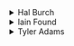 <details>
<summary>
Hal Burch
</summary>

This is probably the easiest problem in the entire set of lessons. An 'ad hoc' problem, no particular algorithms or tricks are needed save one: one must be careful to get the input without processing the newline on the end!

Here is a prototype solution:

```c
#include <stdio.h>
#include <ctype.h>

int
hash(char *s)
{
	int i, h;

	h = 1;
	for(i=0; s[i] && isalpha(s[i]); i++)
		h = ((s[i]-'A'+1)*h) % 47;
	return h;
}

void
main(void)
{
	FILE *in, *out;
	char comet[100], group[100];  /* bigger than necessary, room for newline */

	in = fopen("input.txt", "r");
	out = fopen("output.txt", "w");

	fgets(comet, sizeof comet, in);
	fgets(group, sizeof group, in);

	if(hash(comet) == hash(group))
		fprintf(out, "GO\n");
	else
		fprintf(out, "STAY\n");
	exit (0);
}
```
Solutions generally run in under 0.01 seconds.

</details>


<details>
<summary>
Iain Found
</summary>

Canada's Iain Found created this straightforward solution (which has been slightly modified to make the highest quality presentation here):

```python
with open('ride.in', 'r') as fin:
    comet1 = fin.readline().strip()
    comet2 = fin.readline().strip()
prod1, prod2 = 1, 1
for c in comet1: prod1 *= ord(c) - ord('A') + 1
for c in comet2: prod2 *= ord(c) - ord('A') + 1
with open('ride.out', 'w') as fout:
    if prod1 % 47 == prod2 % 47: fout.write('GO\n')
    else: fout.write('STAY\n')
```

Note that a couple important features are included:

* Newlines are removed.
* The with construct automatically closes files upon the block exit.

</details>


<details>
<summary>
Tyler Adams
</summary>

USACO alumnus Tyler Adams created this more functional-programming-oriented solution:

```python
def char_to_num(c):
    return ord(c) - ord('A') + 1

def line_to_code(s):
    nums = map(char_to_num, s) 
    code = reduce(lambda x,y: x*y, nums) % 47 
    return code

with open("ride.in", "r") as input_file:
    raw_lines = input_file.readlines()
lines = map(lambda s: s.strip(), raw_lines)
codes = map(line_to_code, lines)
should_go = codes[0] == codes[1]

with open("ride.out", "w") as output_file:
    if should_go: output_file.write("GO\n") 
    else: output_file.write("STAY\n")
```

Note the good choice of variable names in both of these Python solutions. Don't miss that even though some lines could be combined, that compression is not performed in interest of creating a program that is debuggable and maintainable.

</details>

